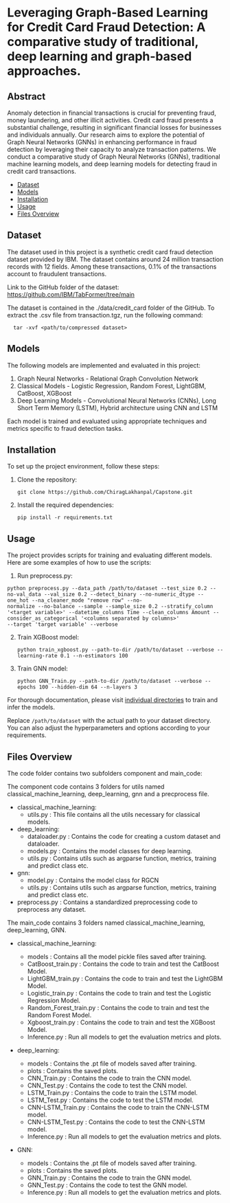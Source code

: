 # Leveraging Graph-Based Learning for Credit Card Fraud Detection:  A comparative study of traditional, deep learning and graph-based approaches.

## Abstract

Anomaly detection in financial transactions is crucial for preventing fraud, money laundering, and other illicit activities. Credit card fraud presents a substantial challenge, resulting in significant financial losses for businesses and individuals annually. Our research aims to explore the potential of Graph Neural Networks (GNNs) in enhancing performance in fraud detection by leveraging their capacity to analyze transaction patterns. We conduct a comparative study of Graph Neural Networks (GNNs), traditional machine learning models, and deep learning models for detecting fraud in credit card transactions. 

- [Dataset](#dataset)
- [Models](#models)
- [Installation](#installation)
- [Usage](#usage)
- [Files Overview](#files%20overview)


## Dataset

The dataset used in this project is a synthetic credit card fraud detection dataset provided by IBM. The dataset contains around 24 million transaction records with 12 fields. Among these transactions, 0.1% of the transactions account to fraudulent transactions.

Link to the GitHub folder of the dataset: https://github.com/IBM/TabFormer/tree/main

The dataset is contained in the  ./data/credit_card folder of the GitHub. To extract the .csv file from transaction.tgz, run the following command:

```
  tar -xvf <path/to/compressed dataset>
```

## Models

The following models are implemented and evaluated in this project:

1. Graph Neural Networks - Relational Graph Convolution Network
2. Classical Models - Logistic Regression, Random Forest, LightGBM, CatBoost, XGBoost
3. Deep Learning Models - Convolutional Neural Networks (CNNs), Long Short Term Memory (LSTM), Hybrid architecture using CNN and LSTM

Each model is trained and evaluated using appropriate techniques and metrics specific to fraud detection tasks.


## Installation

To set up the project environment, follow these steps:

1. Clone the repository:
   ```
   git clone https://github.com/ChiragLakhanpal/Capstone.git
   ```

2. Install the required dependencies:
   ```
   pip install -r requirements.txt
   ```

## Usage

The project provides scripts for training and evaluating different models. Here are some examples of how to use the scripts:

1. Run preprocess.py:
  ```
  python preprocess.py --data_path /path/to/dataset --test_size 0.2 --no-val_data --val_size 0.2 --detect_binary --no-numeric_dtype --one_hot --na_cleaner_mode "remove row" --no- 
  normalize --no-balance --sample --sample_size 0.2 --stratify_column '<target variable>' --datetime_columns Time --clean_columns Amount --consider_as_categorical '<columns separated by columns>'
  --target 'target variable' --verbose
  ```
2. Train XGBoost model:
   ```
   python train_xgboost.py --path-to-dir /path/to/dataset --verbose --learning-rate 0.1 --n-estimators 100
   ```

3. Train GNN model:
   ```
   python GNN_Train.py --path-to-dir /path/to/dataset --verbose --epochs 100 --hidden-dim 64 --n-layers 3 
   ```

For thorough documentation, please visit [individual directories](#https://github.com/ChiragLakhanpal/Capstone/tree/main/code/main_code) to train and infer the models.




Replace `/path/to/dataset` with the actual path to your dataset directory. You can also adjust the hyperparameters and options according to your requirements.


## Files Overview

The code folder contains two subfolders component and main_code:

The component code contains 3 folders for utils named classical_machine_learning, deep_learning, gnn and a precprocess file.

- classical_machine_learning:
  - utils.py : This file contains all the utils necessary for classical models.
- deep_learning:
  - dataloader.py : Contains the code for creating a custom dataset and dataloader.
  - models.py : Contains the model classes for deep learning.
  - utils.py : Contains utils such as argparse function, metrics, training and predict class etc.
- gnn:
  - model.py : Contains the model class for RGCN
  - utils.py : Contains utils such as argparse function, metrics, training and predict class etc.
- preprocess.py : Contains a standardized preprocessing code to preprocess any dataset.

The main_code contains 3 folders named classical_machine_learning, deep_learning, GNN.

- classical_machine_learning:
  - models : Contains all the model pickle files saved after training.
  - CatBoost_train.py : Contains the code to train and test the CatBoost Model.
  - LightGBM_train.py : Contains the code to train and test the LightGBM Model.
  - Logistic_train.py : Contains the code to train and test the Logistic Regression Model.
  - Random_Forest_train.py : Contains the code to train and test the Random Forest Model.
  - Xgboost_train.py : Contains the code to train and test the XGBoost Model.
  - Inference.py : Run all models to get the evaluation metrics and plots.
 
- deep_learning:
  - models : Contains the .pt file of models saved after training.
  - plots : Contains the saved plots.
  - CNN_Train.py : Contains the code to train the CNN model.
  - CNN_Test.py : Contains the code to test the CNN model.
  - LSTM_Train.py : Contains the code to train the LSTM model.
  - LSTM_Test.py : Contains the code to test the LSTM model.
  - CNN-LSTM_Train.py : Contains the code to train the CNN-LSTM model.
  - CNN-LSTM_Test.py : Contains the code to test the CNN-LSTM model.
  - Inference.py : Run all models to get the evaluation metrics and plots.

- GNN:
  - models : Contains the .pt file of models saved after training.
  - plots : Contains the saved plots.
  - GNN_Train.py : Contains the code to train the GNN model.
  - GNN_Test.py : Contains the code to test the GNN model.
  - Inference.py : Run all models to get the evaluation metrics and plots.
